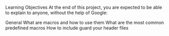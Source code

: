 Learning Objectives
At the end of this project, you are expected to be able to explain to anyone,
without the help of Google:

General
What are macros and how to use them
What are the most common predefined macros
How to include guard your header files
